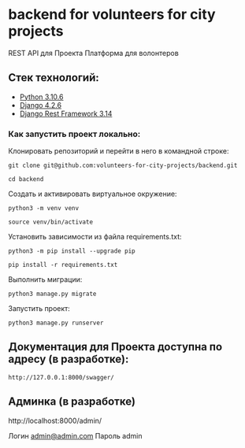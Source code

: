 # backend for volunteers for city projects
REST API для Проекта Платформа для волонтеров


## Стек технологий:

* [Python 3.10.6](https://www.python.org/downloads/)
* [Django 4.2.6](https://www.djangoproject.com/download/)
* [Django Rest Framework 3.14](https://pypi.org/project/djangorestframework/#files)

### Как запустить проект локально:

Клонировать репозиторий и перейти в него в командной строке:

```
git clone git@github.com:volunteers-for-city-projects/backend.git
```

```
cd backend
```


Cоздать и активировать виртуальное окружение:

```
python3 -m venv venv
```

```
source venv/bin/activate
```

Установить зависимости из файла requirements.txt:

```
python3 -m pip install --upgrade pip
```

```
pip install -r requirements.txt
```

Выполнить миграции:

```
python3 manage.py migrate
```

Запустить проект:

```
python3 manage.py runserver
```


## Документация для Проекта доступна по адресу (в разработке):

```http://127.0.0.1:8000/swagger/```

## Админка (в разработке)

http://localhost:8000/admin/

Логин admin@admin.com
Пароль admin

